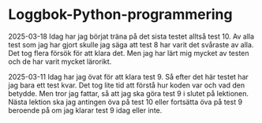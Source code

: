 # Loggbok-Python-programmering
2025-03-18
Idag har jag börjat träna på det sista testet alltså test 10. Av alla test som jag har gjort skulle jag säga att test 8 har varit det svåraste av alla. Det tog flera försök för att klara det. Men jag har lärt mig mycket av testen och de har varit mycket lärorikt. 

2025-03-11
Idag har jag övat för att klara test 9. Så efter det här testet har jag bara ett test kvar. Det tog lite tid att förstå hur koden var och vad den betydde.
Men tror jag fattar, så att jag ska göra test 9 i slutet på lektionen. Nästa lektion ska jag antingen öva på test 10 eller fortsätta öva på test 9 beroende på om jag 
klarar test 9 idag eller inte.



